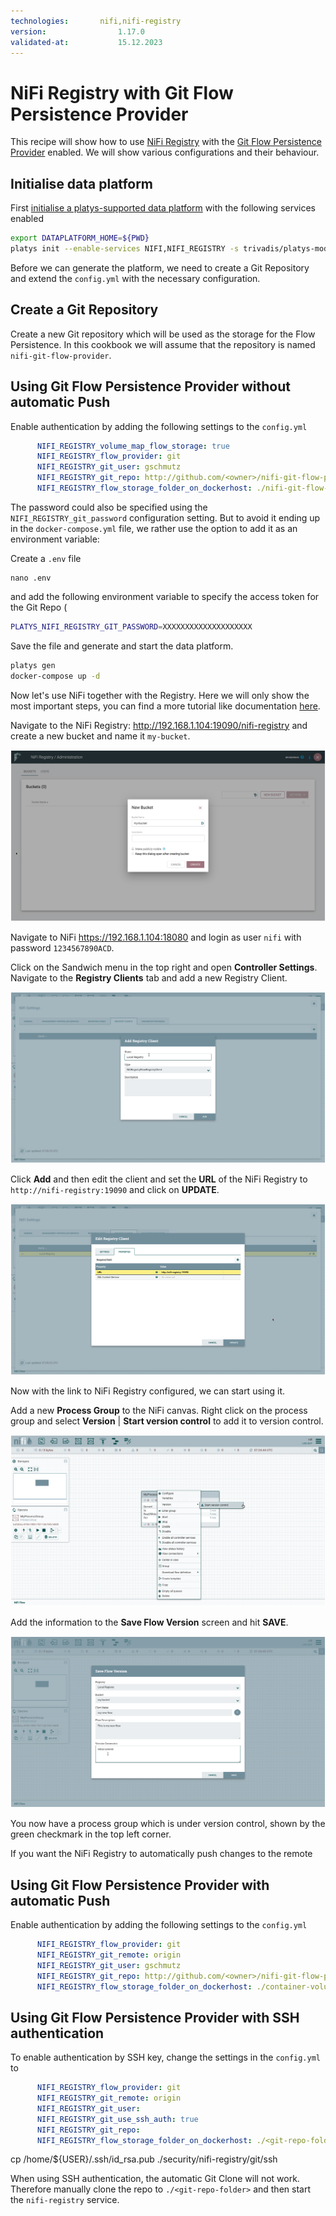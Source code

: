 ```yaml
---
technologies:       nifi,nifi-registry
version:				1.17.0
validated-at:			15.12.2023
---
```


# NiFi Registry with Git Flow Persistence Provider

This recipe will show how to use [NiFi Registry](https://nifi.apache.org/registry.html) with the [Git Flow Persistence Provider](https://nifi.apache.org/docs/nifi-registry-docs/html/administration-guide.html#gitflowpersistenceprovider) enabled. We will show various configurations and their behaviour. 

## Initialise data platform

First [initialise a platys-supported data platform](../documentation/getting-started) with the following services enabled

```bash
export DATAPLATFORM_HOME=${PWD}
platys init --enable-services NIFI,NIFI_REGISTRY -s trivadis/platys-modern-data-platform -w 1.17.0
```

Before we can generate the platform, we need to create a Git Repository and extend the `config.yml` with the necessary configuration.

## Create a Git Repository

Create a new Git repository which will be used as the storage for the Flow Persistence. In this cookbook we will assume that the repository is named `nifi-git-flow-provider`. 

## Using Git Flow Persistence Provider without automatic Push

Enable authentication by adding the following settings to the `config.yml`

```yaml
      NIFI_REGISTRY_volume_map_flow_storage: true
      NIFI_REGISTRY_flow_provider: git
      NIFI_REGISTRY_git_user: gschmutz
      NIFI_REGISTRY_git_repo: http://github.com/<owner>/nifi-git-flow-provider
      NIFI_REGISTRY_flow_storage_folder_on_dockerhost: ./nifi-git-flow-provider
```

The password could also be specified using the `NIFI_REGISTRY_git_password` configuration setting. But to avoid it ending up in the `docker-compose.yml` file, we rather use the option to add it as an environment variable:

Create a `.env` file 

```
nano .env
```

and add the following environment variable to specify the access token for the Git Repo (

```bash
PLATYS_NIFI_REGISTRY_GIT_PASSWORD=XXXXXXXXXXXXXXXXXXXX
```

Save the file and generate and start the data platform.

```bash
platys gen
docker-compose up -d
```

Now let's use NiFi together with the Registry. Here we will only show the most important steps, you can find a more tutorial like documentation [here](https://nifi.apache.org/docs/nifi-registry-docs/index.html). 

Navigate to the NiFi Registry: <http://192.168.1.104:19090/nifi-registry> and create a new bucket and name it `my-bucket`.

![](./images/create-bucket.png)

Navigate to NiFi <https://192.168.1.104:18080> and login as user `nifi` with password `1234567890ACD`.

Click on the Sandwich menu in the top right and open **Controller Settings**. Navigate to the **Registry Clients** tab and add a new Registry Client. 

![](./images/add-registry-client.png)

Click **Add** and then edit the client and set the **URL** of the NiFi Registry to `http://nifi-registry:19090` and click on **UPDATE**.

![](./images/add-registry-client-2.png)

Now with the link to NiFi Registry configured, we can start using it. 

Add a new **Process Group** to the NiFi canvas. Right click on the process group and select **Version** | **Start version control** to add it to version control. 

![](./images/start-version-control.png)

Add the information to the **Save Flow Version** screen and hit **SAVE**.

![](./images/start-version-control-2.png)

You now have a process group which is under version control, shown by the green checkmark in the top left corner. 

If you want the NiFi Registry to automatically push changes to the remote 

## Using Git Flow Persistence Provider with automatic Push

Enable authentication by adding the following settings to the `config.yml`

```yaml
      NIFI_REGISTRY_flow_provider: git
      NIFI_REGISTRY_git_remote: origin
      NIFI_REGISTRY_git_user: gschmutz
      NIFI_REGISTRY_git_repo: http://github.com/<owner>/nifi-git-flow-provider
      NIFI_REGISTRY_flow_storage_folder_on_dockerhost: ./container-volume/nifi-registry/flow-storage
```

## Using Git Flow Persistence Provider with SSH authentication

To enable authentication by SSH key, change the settings in the `config.yml` to

```yaml
      NIFI_REGISTRY_flow_provider: git
      NIFI_REGISTRY_git_remote: origin
      NIFI_REGISTRY_git_user:
      NIFI_REGISTRY_git_use_ssh_auth: true
      NIFI_REGISTRY_git_repo:
      NIFI_REGISTRY_flow_storage_folder_on_dockerhost: ./<git-repo-folder>
```


cp /home/${USER}/.ssh/id_rsa.pub ./security/nifi-registry/git/ssh

When using SSH authentication, the automatic Git Clone will not work. Therefore manually clone the repo to `./<git-repo-folder>` and then start the `nifi-registry` service.

